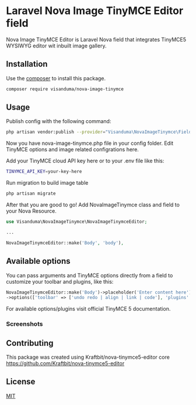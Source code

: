 # Laravel Nova Image TinyMCE Editor field

Nova Image TinyMCE Editor is Laravel Nova field that integrates TinyMCE5 WYSIWYG editor wit inbuilt image gallery.

## Installation

Use the [composer](https://getcomposer.org/) to install this package.

```bash
composer require visanduma/nova-image-tinymce
```

## Usage

Publish config with the following command:

```bash
php artisan vendor:publish --provider="Visanduma\NovaImageTinymce\FieldServiceProvider"
```

Now you have nova-image-tinymce.php file in your config folder. Edit TinyMCE options and image related configrations
here.

Add your TinyMCE cloud API key here or to your .env file like this:

```bash
TINYMCE_API_KEY=your-key-here
```

Run migration to build image table

```bash
php artisan migrate
```

After that you are good to go! Add NovaImageTinymce class and field to your Nova Resource.

```php
use Visanduma\NovaImageTinymce\NovaImageTinymceEditor;

...

NovaImageTinymceEditor::make('Body', 'body'),
```

## Available options

You can pass arguments and TinyMCE options directly from a field to customize your toolbar and plugins, like this:

```php
NovaImageTinymceEditor::make('Body')->placeholder('Enter content here')
->options(['toolbar' => ['undo redo | align | link | code'], 'plugins' => ['link code']]),
```

For available options/plugins visit official TinyMCE 5 documentation.

### Screenshots

## Contributing

This package was created using Kraftbit/nova-tinymce5-editor core
https://github.com/Kraftbit/nova-tinymce5-editor

## License

[MIT](https://choosealicense.com/licenses/mit/)
